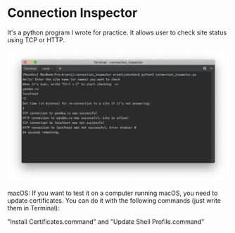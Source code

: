 # Connection Inspector
It's a python program I wrote for practice. It allows user to check site status using TCP or HTTP.

<img src="screenshot.png" width="846">

macOS: If you want to test it on a computer running macOS, you need to update certificates. 
You can do it with the following commands (just write them in Terminal):

"Install Certificates.command" and "Update Shell Profile.command"
